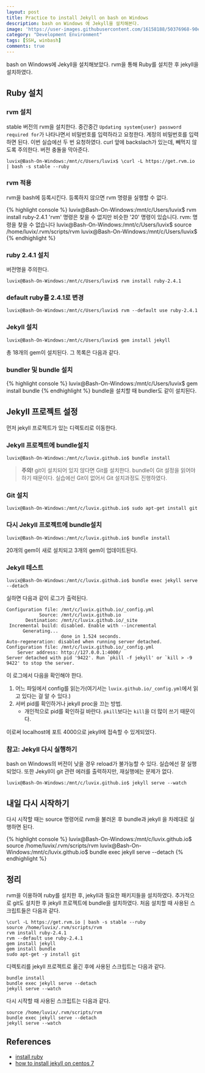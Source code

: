 ```yaml
---
layout: post
title: Practice to install Jekyll on bash on Windows
description: bash on Windows 에 Jekyll을 설치해본다.
image: 'https://user-images.githubusercontent.com/16158188/50376968-90ef4780-0658-11e9-9bd1-32143dfddd90.jpg'
category: "Development Environment"
tags: [SSH, winbash]
comments: true
---
```

bash on Windows에 Jekyll을 설치해보았다.
rvm을 통해 Ruby를 설치한 후 jekyll을 설치하였다.

## Ruby 설치

### rvm 설치

stable 버전의 rvm을 설치한다.
중간중간 `Updating system{user} password required for`가 나타나면서 비밀번호를 입력하라고 요청한다.
계정의 비밀번호를 입력하면 된다. 이번 실습에선 두 번 요청하였다.
curl 앞에 backslach가 있는데, 빼먹지 않도록 주의한다. 버전 충돌을 막아준다.

```
luvix@Bash-On-Windows:/mnt/c/Users/luvix$ \curl -L https://get.rvm.io | bash -s stable --ruby
```

### rvm 적용

rvm을 bash에 등록시킨다. 등록하지 않으면 rvm 명령을 실행할 수 없다.

{% highlight console %}
luvix@Bash-On-Windows:/mnt/c/Users/luvix$ rvm install ruby-2.4.1
'rvm' 명령은 찾을 수 없지만 비슷한  '20' 명령이 있습니다.
rvm: 명령을 찾을 수 없습니다
luvix@Bash-On-Windows:/mnt/c/Users/luvix$ source /home/luvix/.rvm/scripts/rvm
luvix@Bash-On-Windows:/mnt/c/Users/luvix$
{% endhighlight %}

### ruby 2.4.1 설치

버전명을 주의한다.

```
luvix@Bash-On-Windows:/mnt/c/Users/luvix$ rvm install ruby-2.4.1
```

### default ruby를 2.4.1로 변경

```
luvix@Bash-On-Windows:/mnt/c/Users/luvix$ rvm --default use ruby-2.4.1
```

### Jekyll 설치

```
luvix@Bash-On-Windows:/mnt/c/Users/luvix$ gem install jekyll
```

총 18개의 gem이 설치된다.
그 목록은 다음과 같다.

### bundler 및 bundle 설치

{% highlight console %}
luvix@Bash-On-Windows:/mnt/c/Users/luvix$ gem install bundle
{% endhighlight %}
bundle을 설치할 때 bundler도 같이 설치된다.


## Jekyll 프로젝트 설정

먼저 jekyll 프로젝트가 있는 디렉토리로 이동한다.

### Jekyll 프로젝트에 bundle설치

```
luvix@Bash-On-Windows:/mnt/c/luvix.github.io$ bundle install
```

> **주의!** git이 설치되어 있지 않다면 Git를 설치한다.
bundle이 Git 설정을 읽어야하기 때문이다.
실습에선 Git이 없어서 Git 설치과정도 진행하였다.

### Git 설치

```
luvix@Bash-On-Windows:/mnt/c/luvix.github.io$ sudo apt-get install git
```

### 다시 Jekyll 프로젝트에 bundle설치

```
luvix@Bash-On-Windows:/mnt/c/luvix.github.io$ bundle install
```
20개의 gem이 새로 설치되고 3개의 gem이 업데이트된다.

### Jekyll 테스트

```
luvix@Bash-On-Windows:/mnt/c/luvix.github.io$ bundle exec jekyll serve --detach
```

실하면 다음과 같이 로그가 출력된다.

```
Configuration file: /mnt/c/luvix.github.io/_config.yml
            Source: /mnt/c/luvix.github.io
       Destination: /mnt/c/luvix.github.io/_site
 Incremental build: disabled. Enable with --incremental
      Generating...
                    done in 1.524 seconds.
Auto-regeneration: disabled when running server detached.
Configuration file: /mnt/c/luvix.github.io/_config.yml
    Server address: http://127.0.0.1:4000/
Server detached with pid '9422'. Run `pkill -f jekyll' or `kill > -9 9422' to stop the server.
```

이 로그에서 다음을 확인해야 한다.

1. 어느 파일에서 config를 읽는가(여기서는 `luvix.github.io/_config.yml`에서 읽고 있다는 걸 알 수 있다.)
1. 서버 pid를 확인하거나 jekyll proc을 끄는 방법.
    - 개인적으로 pid를 확인하길 바란다. `pkill`보다는 `kill`을 더 많이 쓰기 때문이다.

이로써 localhost에 포트 4000으로 jekyll에 접속할 수 있게되었다.

### 참고: Jekyll 다시 실행하기

bash on Windows의 버전이 낮을 경우 reload가 불가능할 수 있다.
실습에선 잘 실행되었다.
또한 Jekyll이 git 관련 에러를 출력하지만, 재실행에는 문제가 없다.

```
luvix@Bash-On-Windows:/mnt/c/luvix.github.io$ jekyll serve --watch
```

## 내일 다시 시작하기

다시 시작할 때는 source 명령어로 rvm을 불러온 후 bundle과 jekyll 을 차례대로 실행하면 된다.

{% highlight console %}
luvix@Bash-On-Windows:/mnt/c/luvix.github.io$ source /home/luvix/.rvm/scripts/rvm
luvix@Bash-On-Windows:/mnt/c/luvix.github.io$ bundle exec jekyll serve --detach
{% endhighlight %}


## 정리

rvm을 이용하여 ruby를 설치한 후, jekyll과 필요한 패키지들을 설치하였다.
추가적으로 git도 설치한 후 jekyll 프로젝트에 bundle을 설치하였다.
처음 설치할 때 사용된 스크립트들은 다음과 같다.

```
\curl -L https://get.rvm.io | bash -s stable --ruby
source /home/luvix/.rvm/scripts/rvm
rvm install ruby-2.4.1
rvm --default use ruby-2.4.1
gem install jekyll
gem install bundle
sudo apt-get -y install git
```

디렉토리를 jekyll 프로젝트로 옮긴 후에 사용된 스크립트는 다음과 같다.

```
bundle install
bundle exec jekyll serve --detach
jekyll serve --watch
```

다시 시작할 때 사용된 스크립트는 다음과 같다.
```
source /home/luvix/.rvm/scripts/rvm
bundle exec jekyll serve --detach
jekyll serve --watch
```

## References

- [install ruby](http://railsapps.github.io/install-ruby.html)
- [how to install jekyll on centos 7](https://hostpresto.com/community/tutorials/how-to-install-jekyll-on-centos-7/)
